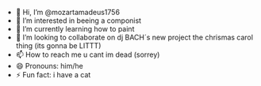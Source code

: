 - 👋 Hi, I’m @mozartamadeus1756
- 👀 I’m interested in beeing a componist
- 🌱 I’m currently learning how to paint
- 💞️ I’m looking to collaborate on dj BACH´s new project the chrismas carol thing (its gonna be LITTT)
- 📫 How to reach me u cant im dead (sorrey)
- 😄 Pronouns: him/he
- ⚡ Fun fact: i have a cat

<!---
mozartamadeus1756/mozartamadeus1756 is a ✨ special ✨ repository because its `README.md` (this file) appears on your GitHub profile.
You can click the Preview link to take a look at your changes.
--->
